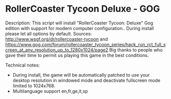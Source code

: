 # RollerCoaster Tycoon Deluxe - GOG

Description:
This script will install "RollerCoaster Tycoon: Deluxe" Gog edition with support for modern computer configuration..
During install please let all options by default.
Sources: http://www.wsgf.org/dr/rollercoaster-tycoon and https://www.gog.com/forum/rollercoaster_tycoon_series/hack_run_rct_full_screen_at_any_resolution_up_to_1280x1024/page2
Big thanks to people who gave their time to permit us playing this game in the best conditions.


Technical notes:
- During install, the game will be automatically patched to use your desktop resolution in windowed mode and deactivate fullscreen mode limited to 1024x768.
- Multilanguage support en,fr,ge,it,sp
